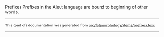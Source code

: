 Prefixes
Prefixes in the Aleut language are bound to beginning of other words.

* * *

<small>This (part of) documentation was generated from [src/fst/morphology/stems/prefixes.lexc](https://github.com/giellalt/lang-ale/blob/main/src/fst/morphology/stems/prefixes.lexc)</small>

---

